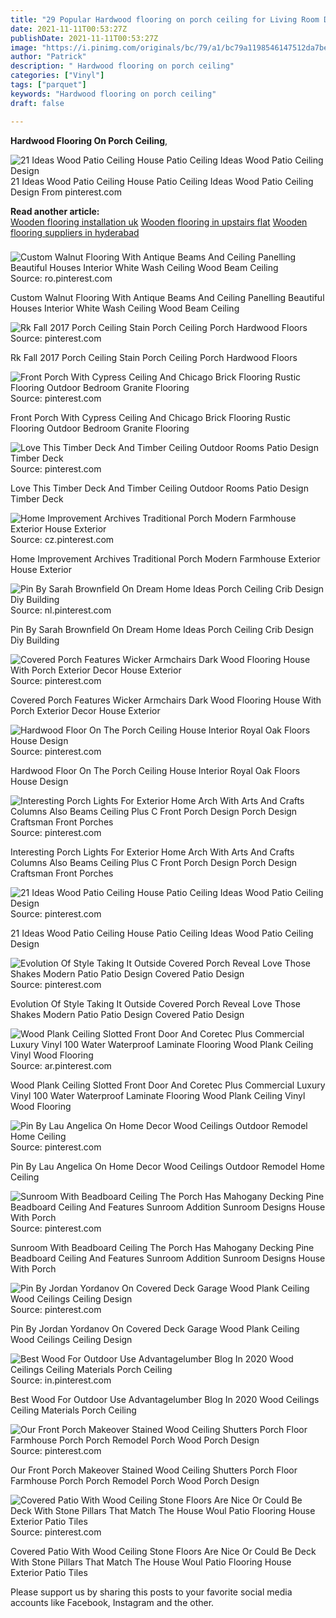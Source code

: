 ```yaml
---
title: "29 Popular Hardwood flooring on porch ceiling for Living Room Design"
date: 2021-11-11T00:53:27Z
publishDate: 2021-11-11T00:53:27Z
image: "https://i.pinimg.com/originals/bc/79/a1/bc79a1198546147512da7bef94bb7bf0.jpg"
author: "Patrick"
description: " Hardwood flooring on porch ceiling"
categories: ["Vinyl"]
tags: ["parquet"]
keywords: "Hardwood flooring on porch ceiling"
draft: false

---
```

<!-- Head tag Code -->
**Hardwood Flooring On Porch Ceiling**, 

![21 Ideas Wood Patio Ceiling House Patio Ceiling Ideas Wood Patio Ceiling Design](https://i.pinimg.com/474x/e1/06/b4/e106b44ea353407b73be1a092f627ada.jpg "21 Ideas Wood Patio Ceiling House Patio Ceiling Ideas Wood Patio Ceiling Design")
21 Ideas Wood Patio Ceiling House Patio Ceiling Ideas Wood Patio Ceiling Design From pinterest.com

**Read another article:**  
[Wooden flooring installation uk](/wooden-flooring-installation-uk/)
[Wooden flooring in upstairs flat](/wooden-flooring-in-upstairs-flat/)
[Wooden flooring suppliers in hyderabad](/wooden-flooring-suppliers-in-hyderabad/)




### 

 


![Custom Walnut Flooring With Antique Beams And Ceiling Panelling Beautiful Houses Interior White Wash Ceiling Wood Beam Ceiling](https://i.pinimg.com/originals/d0/cb/ca/d0cbcaf0c44f3a2d2f019d286ede85d0.jpg "Custom Walnut Flooring With Antique Beams And Ceiling Panelling Beautiful Houses Interior White Wash Ceiling Wood Beam Ceiling")
Source: ro.pinterest.com

Custom Walnut Flooring With Antique Beams And Ceiling Panelling Beautiful Houses Interior White Wash Ceiling Wood Beam Ceiling  

![Rk Fall 2017 Porch Ceiling Stain Porch Ceiling Porch Hardwood Floors](https://i.pinimg.com/originals/b5/af/3e/b5af3e4f06696c7cac7c5d801f42b560.jpg "Rk Fall 2017 Porch Ceiling Stain Porch Ceiling Porch Hardwood Floors")
Source: pinterest.com

Rk Fall 2017 Porch Ceiling Stain Porch Ceiling Porch Hardwood Floors  

![Front Porch With Cypress Ceiling And Chicago Brick Flooring Rustic Flooring Outdoor Bedroom Granite Flooring](https://i.pinimg.com/originals/1b/6e/dc/1b6edc5ddf4382329701fdc2f1758ba7.jpg "Front Porch With Cypress Ceiling And Chicago Brick Flooring Rustic Flooring Outdoor Bedroom Granite Flooring")
Source: pinterest.com

Front Porch With Cypress Ceiling And Chicago Brick Flooring Rustic Flooring Outdoor Bedroom Granite Flooring  

![Love This Timber Deck And Timber Ceiling Outdoor Rooms Patio Design Timber Deck](https://i.pinimg.com/originals/0d/e3/7a/0de37afd350c324d6f8613eea1af4ca8.jpg "Love This Timber Deck And Timber Ceiling Outdoor Rooms Patio Design Timber Deck")
Source: pinterest.com

Love This Timber Deck And Timber Ceiling Outdoor Rooms Patio Design Timber Deck  

![Home Improvement Archives Traditional Porch Modern Farmhouse Exterior House Exterior](https://i.pinimg.com/originals/e7/f4/0b/e7f40b3287e0d5a486e58c1376834650.jpg "Home Improvement Archives Traditional Porch Modern Farmhouse Exterior House Exterior")
Source: cz.pinterest.com

Home Improvement Archives Traditional Porch Modern Farmhouse Exterior House Exterior  

![Pin By Sarah Brownfield On Dream Home Ideas Porch Ceiling Crib Design Diy Building](https://i.pinimg.com/originals/76/03/ae/7603ae3caf509b3f34755053ba9fadc6.jpg "Pin By Sarah Brownfield On Dream Home Ideas Porch Ceiling Crib Design Diy Building")
Source: nl.pinterest.com

Pin By Sarah Brownfield On Dream Home Ideas Porch Ceiling Crib Design Diy Building  

![Covered Porch Features Wicker Armchairs Dark Wood Flooring House With Porch Exterior Decor House Exterior](https://i.pinimg.com/736x/9b/18/3f/9b183fdc078d5113e0558c0f6d262024--porch-ceiling-ceiling-fans.jpg "Covered Porch Features Wicker Armchairs Dark Wood Flooring House With Porch Exterior Decor House Exterior")
Source: pinterest.com

Covered Porch Features Wicker Armchairs Dark Wood Flooring House With Porch Exterior Decor House Exterior  

![Hardwood Floor On The Porch Ceiling House Interior Royal Oak Floors House Design](https://i.pinimg.com/originals/8b/76/04/8b76043b3ec0a8cfe56809c606f60ec2.jpg "Hardwood Floor On The Porch Ceiling House Interior Royal Oak Floors House Design")
Source: pinterest.com

Hardwood Floor On The Porch Ceiling House Interior Royal Oak Floors House Design  

![Interesting Porch Lights For Exterior Home Arch With Arts And Crafts Columns Also Beams Ceiling Plus C Front Porch Design Porch Design Craftsman Front Porches](https://i.pinimg.com/originals/12/a9/70/12a9707d47f83767c32f4075e5f7a1fa.jpg "Interesting Porch Lights For Exterior Home Arch With Arts And Crafts Columns Also Beams Ceiling Plus C Front Porch Design Porch Design Craftsman Front Porches")
Source: pinterest.com

Interesting Porch Lights For Exterior Home Arch With Arts And Crafts Columns Also Beams Ceiling Plus C Front Porch Design Porch Design Craftsman Front Porches  

![21 Ideas Wood Patio Ceiling House Patio Ceiling Ideas Wood Patio Ceiling Design](https://i.pinimg.com/474x/e1/06/b4/e106b44ea353407b73be1a092f627ada.jpg "21 Ideas Wood Patio Ceiling House Patio Ceiling Ideas Wood Patio Ceiling Design")
Source: pinterest.com

21 Ideas Wood Patio Ceiling House Patio Ceiling Ideas Wood Patio Ceiling Design  

![Evolution Of Style Taking It Outside Covered Porch Reveal Love Those Shakes Modern Patio Patio Design Covered Patio Design](https://i.pinimg.com/originals/c1/08/e5/c108e582b48da07c477a94b28001495b.jpg "Evolution Of Style Taking It Outside Covered Porch Reveal Love Those Shakes Modern Patio Patio Design Covered Patio Design")
Source: pinterest.com

Evolution Of Style Taking It Outside Covered Porch Reveal Love Those Shakes Modern Patio Patio Design Covered Patio Design  

![Wood Plank Ceiling Slotted Front Door And Coretec Plus Commercial Luxury Vinyl 100 Water Waterproof Laminate Flooring Wood Plank Ceiling Vinyl Wood Flooring](https://i.pinimg.com/originals/1e/71/0c/1e710c663b770f6adebb3d95ad73c4e7.jpg "Wood Plank Ceiling Slotted Front Door And Coretec Plus Commercial Luxury Vinyl 100 Water Waterproof Laminate Flooring Wood Plank Ceiling Vinyl Wood Flooring")
Source: ar.pinterest.com

Wood Plank Ceiling Slotted Front Door And Coretec Plus Commercial Luxury Vinyl 100 Water Waterproof Laminate Flooring Wood Plank Ceiling Vinyl Wood Flooring  

![Pin By Lau Angelica On Home Decor Wood Ceilings Outdoor Remodel Home Ceiling](https://i.pinimg.com/originals/a6/21/94/a6219411093b78d32c43fc14ba5e09b7.jpg "Pin By Lau Angelica On Home Decor Wood Ceilings Outdoor Remodel Home Ceiling")
Source: pinterest.com

Pin By Lau Angelica On Home Decor Wood Ceilings Outdoor Remodel Home Ceiling  

![Sunroom With Beadboard Ceiling The Porch Has Mahogany Decking Pine Beadboard Ceiling And Features Sunroom Addition Sunroom Designs House With Porch](https://i.pinimg.com/originals/0d/d0/57/0dd057bf953790e2890aa4bd5fa2e128.jpg "Sunroom With Beadboard Ceiling The Porch Has Mahogany Decking Pine Beadboard Ceiling And Features Sunroom Addition Sunroom Designs House With Porch")
Source: pinterest.com

Sunroom With Beadboard Ceiling The Porch Has Mahogany Decking Pine Beadboard Ceiling And Features Sunroom Addition Sunroom Designs House With Porch  

![Pin By Jordan Yordanov On Covered Deck Garage Wood Plank Ceiling Wood Ceilings Ceiling Design](https://i.pinimg.com/736x/9b/02/13/9b0213817c99e2f693f5b211c85c586e.jpg "Pin By Jordan Yordanov On Covered Deck Garage Wood Plank Ceiling Wood Ceilings Ceiling Design")
Source: pinterest.com

Pin By Jordan Yordanov On Covered Deck Garage Wood Plank Ceiling Wood Ceilings Ceiling Design  

![Best Wood For Outdoor Use Advantagelumber Blog In 2020 Wood Ceilings Ceiling Materials Porch Ceiling](https://i.pinimg.com/originals/db/e6/87/dbe687d15a7a88f705183096478ea4af.jpg "Best Wood For Outdoor Use Advantagelumber Blog In 2020 Wood Ceilings Ceiling Materials Porch Ceiling")
Source: in.pinterest.com

Best Wood For Outdoor Use Advantagelumber Blog In 2020 Wood Ceilings Ceiling Materials Porch Ceiling  

![Our Front Porch Makeover Stained Wood Ceiling Shutters Porch Floor Farmhouse Porch Porch Remodel Porch Wood Porch Design](https://i.pinimg.com/736x/33/78/95/337895393667492536508b5c76c61fb2.jpg "Our Front Porch Makeover Stained Wood Ceiling Shutters Porch Floor Farmhouse Porch Porch Remodel Porch Wood Porch Design")
Source: pinterest.com

Our Front Porch Makeover Stained Wood Ceiling Shutters Porch Floor Farmhouse Porch Porch Remodel Porch Wood Porch Design  

![Covered Patio With Wood Ceiling Stone Floors Are Nice Or Could Be Deck With Stone Pillars That Match The House Woul Patio Flooring House Exterior Patio Tiles](https://i.pinimg.com/originals/bc/79/a1/bc79a1198546147512da7bef94bb7bf0.jpg "Covered Patio With Wood Ceiling Stone Floors Are Nice Or Could Be Deck With Stone Pillars That Match The House Woul Patio Flooring House Exterior Patio Tiles")
Source: pinterest.com

Covered Patio With Wood Ceiling Stone Floors Are Nice Or Could Be Deck With Stone Pillars That Match The House Woul Patio Flooring House Exterior Patio Tiles  

Please support us by sharing this posts to your favorite social media accounts like Facebook, Instagram and the other.

